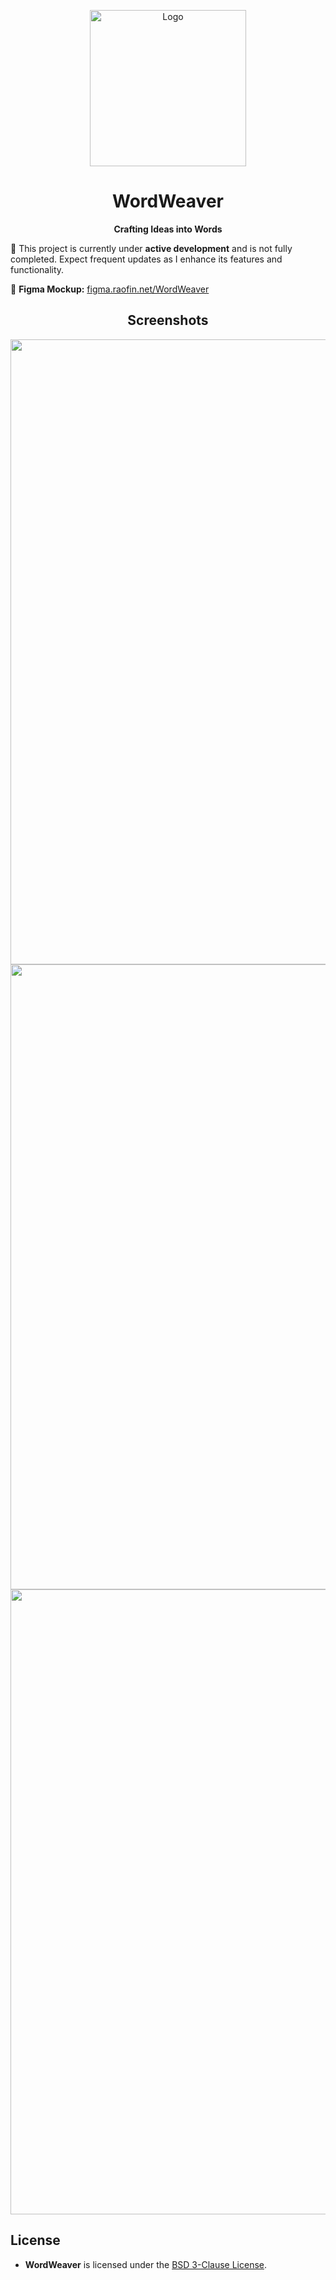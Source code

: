 <p align= "center">
    <img src="https://raofin.github.io/r/img/WordWeaver/WordWeaver.png" title="Logo" alt="Logo" width="250">
    <br/>

  <h1 align="center">WordWeaver</h1>
  <p align="center"><b>Crafting Ideas into Words</b></p>
</p>

🚧 This project is currently under **active development** and is not fully completed. Expect frequent updates as I enhance its features and functionality.

🎨 **Figma Mockup:** [figma.raofin.net/WordWeaver](https://figma.raofin.net/WordWeaver)

<h2 align="center">Screenshots</h2>
<p align= "center">
    <img src="https://raofin.github.io/r/img/WordWeaver/1.png" width="1000">
    <img src="https://raofin.github.io/r/img/WordWeaver/2.png" width="1000">
    <img src="https://raofin.github.io/r/img/WordWeaver/3.png" width="1000">
</p>

## License
- **WordWeaver** is licensed under the [BSD 3-Clause License](https://opensource.org/licenses/BSD-3-Clause).
